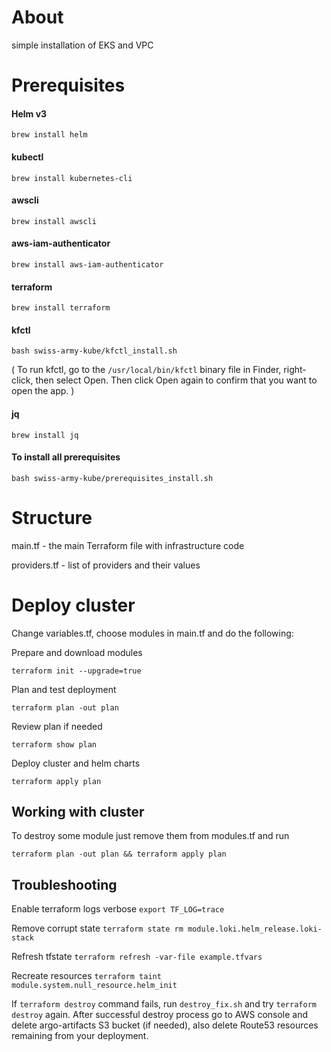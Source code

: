 # About

simple installation of EKS and VPC


# Prerequisites

#### Helm v3  
`brew install helm`

#### kubectl  
`brew install kubernetes-cli`

#### awscli  
`brew install awscli`

#### aws-iam-authenticator  
`brew install aws-iam-authenticator`

#### terraform  
`brew install terraform`

#### kfctl 
`bash swiss-army-kube/kfctl_install.sh`

( To run kfctl, go to the `/usr/local/bin/kfctl` binary file in Finder, right-click, then select Open. Then click Open again to confirm that you want to open the app. )  

#### jq
`brew install jq`

#### To install all prerequisites
`bash swiss-army-kube/prerequisites_install.sh` 

# Structure
  main.tf - the main Terraform file with infrastructure code

  providers.tf - list of providers and their values

# Deploy cluster
Change variables.tf, choose modules in main.tf and do the following:

Prepare and download modules

`terraform init --upgrade=true`

Plan and test deployment

`terraform plan -out plan`

Review plan if needed

`terraform show plan`

Deploy cluster and helm charts

`terraform apply plan`

## Working with cluster

To destroy some module just remove them from modules.tf and run 

`terraform plan -out plan && terraform apply plan`


## Troubleshooting
Enable terraform logs verbose
`export TF_LOG=trace`

Remove corrupt state 
`terraform state rm module.loki.helm_release.loki-stack`

Refresh tfstate
`terraform refresh -var-file example.tfvars`

Recreate resources
`terraform taint module.system.null_resource.helm_init`

If `terraform destroy` command fails, run
`destroy_fix.sh`
and try `terraform destroy` again. After successful destroy process go to AWS console and delete argo-artifacts S3 bucket (if needed), also delete Route53 resources remaining from your deployment.